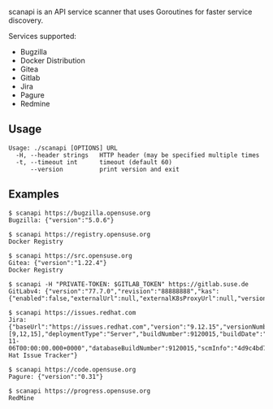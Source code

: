 
scanapi is an API service scanner that uses Goroutines for faster service discovery.

Services supported:
- Bugzilla
- Docker Distribution
- Gitea
- Gitlab
- Jira
- Pagure
- Redmine

## Usage

```
Usage: ./scanapi [OPTIONS] URL
  -H, --header strings   HTTP header (may be specified multiple times
  -t, --timeout int      timeout (default 60)
      --version          print version and exit
```

## Examples

```
$ scanapi https://bugzilla.opensuse.org
Bugzilla: {"version":"5.0.6"}

$ scanapi https://registry.opensuse.org
Docker Registry

$ scanapi https://src.opensuse.org
Gitea: {"version":"1.22.4"}
Docker Registry

$ scanapi -H "PRIVATE-TOKEN: $GITLAB_TOKEN" https://gitlab.suse.de
GitLabv4: {"version":"77.7.0","revision":"88888888","kas":{"enabled":false,"externalUrl":null,"externalK8sProxyUrl":null,"version":null},"enterprise":false}

$ scanapi https://issues.redhat.com
Jira: {"baseUrl":"https://issues.redhat.com","version":"9.12.15","versionNumbers":[9,12,15],"deploymentType":"Server","buildNumber":9120015,"buildDate":"2024-11-06T00:00:00.000+0000","databaseBuildNumber":9120015,"scmInfo":"4d9c4bd7a744d02f6fd1c40b1e7bc5cff95adbdc","serverTitle":"Red Hat Issue Tracker"}

$ scanapi https://code.opensuse.org
Pagure: {"version":"0.31"}

$ scanapi https://progress.opensuse.org
RedMine
```

